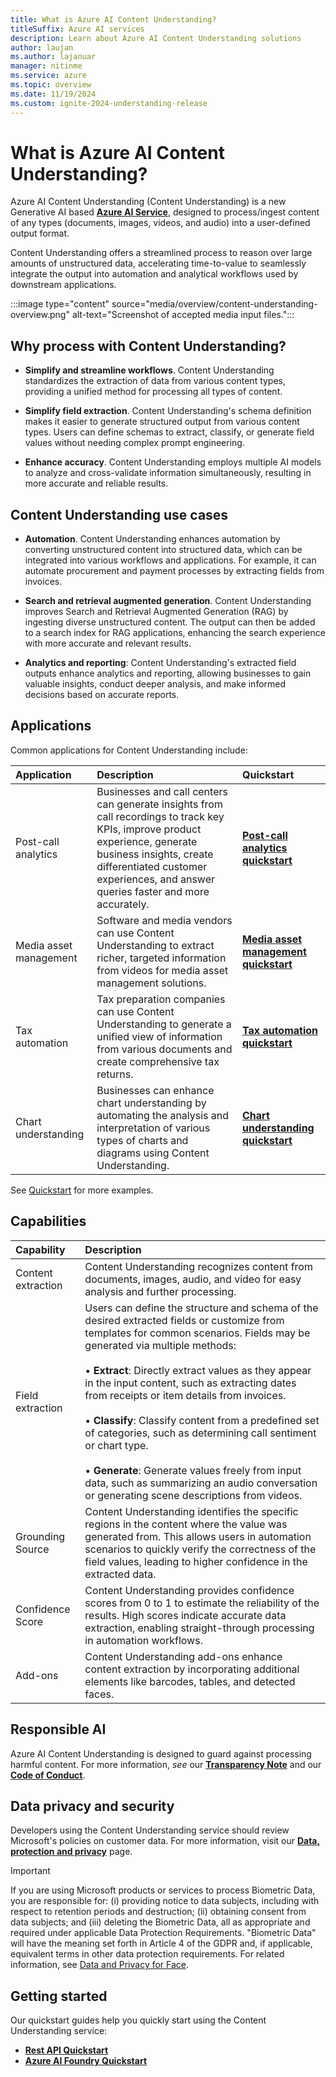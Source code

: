 ```yaml
---
title: What is Azure AI Content Understanding?
titleSuffix: Azure AI services
description: Learn about Azure AI Content Understanding solutions
author: laujan
ms.author: lajanuar
manager: nitinme
ms.service: azure
ms.topic: overview
ms.date: 11/19/2024
ms.custom: ignite-2024-understanding-release
---
```


# What is Azure AI Content Understanding?

Azure AI Content Understanding (Content Understanding) is a new Generative AI based [**Azure AI Service**](../what-are-ai-services.md), designed to process/ingest content of any types (documents, images, videos, and audio) into a user-defined output format. 

Content Understanding offers a streamlined process to reason over large amounts of unstructured data, accelerating time-to-value to seamlessly integrate the output into automation and analytical workflows used by downstream applications.

:::image type="content" source="media/overview/content-understanding-overview.png" alt-text="Screenshot of accepted media input files.":::

## Why process with Content Understanding?

* **Simplify and streamline workflows**. Content Understanding standardizes the extraction of data from various content types, providing a unified method for processing all types of content.

* **Simplify field extraction**. Content Understanding's schema definition makes it easier to generate structured output from various content types. Users can define schemas to extract, classify, or generate field values without needing complex prompt engineering.

* **Enhance accuracy**. Content Understanding employs multiple AI models to analyze and cross-validate information simultaneously, resulting in more accurate and reliable results.

## Content Understanding use cases

* **Automation**. Content Understanding enhances automation by converting unstructured content into structured data, which can be integrated into various workflows and applications. For example, it can automate procurement and payment processes by extracting fields from invoices.

* **Search and retrieval augmented generation**. Content Understanding improves Search and Retrieval Augmented Generation (RAG) by ingesting diverse unstructured content. The output can then be added to a search index for RAG applications, enhancing the search experience with more accurate and relevant results.

* **Analytics and reporting**: Content Understanding's extracted field outputs enhance analytics and reporting, allowing businesses to gain valuable insights, conduct deeper analysis, and make informed decisions based on accurate reports.

## Applications
Common applications for Content Understanding include:

|Application|Description|Quickstart|
|:---------|:----------|:----------|
|Post-call analytics| Businesses and call centers can generate insights from call recordings to track key KPIs, improve product experience, generate business insights, create differentiated customer experiences, and answer queries faster and more accurately.| [**Post-call analytics quickstart**](quickstart/use-aifoundry.md) |
|Media asset management| Software and media vendors can use Content Understanding to extract richer, targeted information from videos for media asset management solutions.| [**Media asset management quickstart**](quickstart/use-aifoundry.md) |
|Tax automation| Tax preparation companies can use Content Understanding to generate a unified view of information from various documents and create comprehensive tax returns.| [**Tax automation quickstart**](quickstart/use-aifoundry.md) | 
|Chart understanding| Businesses can enhance chart understanding by automating the analysis and interpretation of various types of charts and diagrams using Content Understanding.| [**Chart understanding quickstart**](quickstart/use-aifoundry.md) |

See [Quickstart](quickstart/use-scenario-templates.md) for more examples.



## Capabilities
|Capability|Description|
|:---------|:----------|
|Content extraction | Content Understanding recognizes content from documents, images, audio, and video for easy analysis and further processing.|
|Field extraction|Users can define the structure and schema of the desired extracted fields or customize from templates for common scenarios. Fields may be generated via multiple methods:</br></br>&bullet; **Extract**: Directly extract values as they appear in the input content, such as extracting dates from receipts or item details from invoices.</br></br>&bullet; **Classify**: Classify content from a predefined set of categories, such as determining call sentiment or chart type.</br></br>&bullet; **Generate**: Generate values freely from input data, such as summarizing an audio conversation or generating scene descriptions from videos.|
|Grounding Source| Content Understanding identifies the specific regions in the content where the value was generated from. This allows users in automation scenarios to quickly verify the correctness of the field values, leading to higher confidence in the extracted data. |
|Confidence Score | Content Understanding provides confidence scores from 0 to 1 to estimate the reliability of the results. High scores indicate accurate data extraction, enabling straight-through processing in automation workflows.|
|Add-ons| Content Understanding add-ons enhance content extraction by incorporating additional elements like barcodes, tables, and detected faces.|


## Responsible AI
 Azure AI Content Understanding is designed to guard against processing harmful content. For more information, *see* our [**Transparency Note**]() and our [**Code of Conduct**](https://learn.microsoft.com/en-us/legal/cognitive-services/openai/code-of-conduct#see-also).

## Data privacy and security
Developers using the Content Understanding service should review Microsoft's policies on customer data. For more information, visit our [**Data, protection and privacy**](https://www.microsoft.com/trust-center/privacy) page.

> [!IMPORTANT]
> If you are using Microsoft products or services to process Biometric Data, you are responsible for: (i) providing notice to data subjects, including with respect to retention periods and destruction; (ii) obtaining consent from data subjects; and (iii) deleting the Biometric Data, all as appropriate and required under applicable Data Protection Requirements. "Biometric Data" will have the meaning set forth in Article 4 of the GDPR and, if applicable, equivalent terms in other data protection requirements. For related information, see [Data and Privacy for Face](/legal/cognitive-services/face/data-privacy-security).

## Getting started
Our quickstart guides help you quickly start using the Content Understanding service:

* [**Rest API Quickstart**](quickstart/use-rest-api.md)
* [**Azure AI Foundry Quickstart**](quickstart/use-aifoundry.md)





